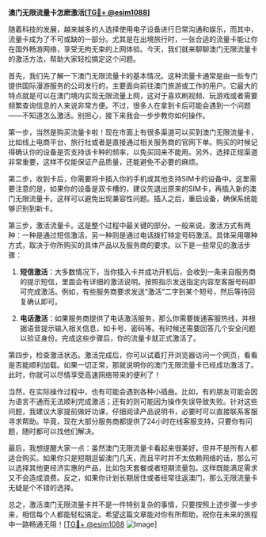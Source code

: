 **澳门无限流量卡怎麽激活[[TG💪+ @esim1088](https://t.me/s/esim1088)]**

随着科技的发展，越来越多的人选择使用电子设备进行日常沟通和娱乐，而其中，流量卡成为了不可或缺的一部分。尤其是在出境旅行时，一张合适的流量卡能让你在国外畅游网络，享受无拘无束的上网体验。今天，我们就来聊聊澳门无限流量卡的激活方法，帮助大家轻松搞定这个问题。

首先，我们先了解一下澳门无限流量卡的基本情况。这种流量卡通常是由一些专门提供国际漫游服务的公司发行的，主要面向前往澳门旅游或工作的用户。它最大的特点就是可以在澳门境内实现无限流量上网，这对于喜欢刷视频、玩游戏或者需要频繁查询信息的人来说非常方便。不过，很多人在拿到卡后可能会遇到一个问题——不知道怎么激活。别担心，接下来我会一步步教你如何操作。

第一步，当然是购买流量卡啦！现在市面上有很多渠道可以买到澳门无限流量卡，比如线上电商平台、旅行社或者是直接通过相关服务商的官网下单。购买的时候记得确认你的设备是否支持该卡种的频率，以免买回来不能用。另外，选择正规渠道非常重要，这样不仅能保证产品质量，还能避免不必要的麻烦。

第二步，收到卡后，你需要将卡插入你的手机或其他支持SIM卡的设备中。这里需要注意的是，如果你的设备是双卡槽的，建议先退出原来的SIM卡，再插入新的澳门无限流量卡。这样可以避免出现兼容性问题。插入之后，重启设备，确保系统能够识别到新卡。

第三步，激活流量卡。这是整个过程中最关键的部分。一般来说，激活方式有两种：一种是通过短信激活，另一种则是通过电话拨打特定号码激活。具体采用哪种方式，取决于你所购买的具体产品以及服务商的要求。以下是一些常见的激活步骤：

1. **短信激活**：大多数情况下，当你插入卡并成功开机后，会收到一条来自服务商的提示短信，里面会有详细的激活说明。按照指示发送指定内容至客服号码即可完成激活。例如，有些服务商要求发送“激活”二字到某个短号，然后等待回复确认即可。
   
2. **电话激活**：如果服务商提供了电话激活服务，那么你需要拨通客服热线，并根据语音提示输入相关信息，如卡号、密码等。有时候还需要回答几个安全问题以验证身份。完成这些步骤后，你的流量卡就正式激活了。

第四步，检查激活状态。激活完成后，你可以试着打开浏览器访问一个网页，看看是否能顺利加载。如果一切正常，那就说明你的澳门无限流量卡已经成功激活了。此时，你就可以尽情享受高速网络带来的便利了！

当然，在实际操作过程中，也有可能会遇到各种小插曲。比如，有的朋友可能会因为语言不通而无法顺利完成激活；还有的则可能因为操作失误导致失败。针对这些问题，我建议大家提前做好功课，仔细阅读产品说明书，必要时可以直接联系客服寻求帮助。毕竟，现在大部分服务商都提供了24小时在线客服支持，只要你有问题，随时都可以找他们解决。

最后，我想提醒大家一点：虽然澳门无限流量卡看起来很美好，但并不是所有人都适合购买。如果你只是短期逗留澳门几天，而且平时并不太依赖网络的话，那么可以选择其他更经济实惠的产品，比如包天套餐或者短期流量包。这样既能满足需求又不会造成浪费。反之，如果你计划长期居住或者经常往返澳门，那么无限流量卡无疑是个不错的选择。

总之，激活澳门无限流量卡并不是一件特别复杂的事情，只要按照上述步骤一步步来，相信每个人都能轻松搞定。希望这篇文章能对你有所帮助，祝你在未来的旅程中一路畅通无阻！[[TG💪+ @esim1088](https://t.me/s/esim1088) ![Image](https://i.postimg.cc/4NQfJmqS/Snipaste-2025-05-13-00-14-12.png)]